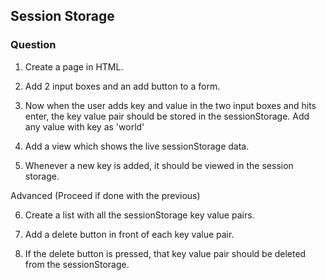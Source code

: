 ## Session Storage

### Question

1. Create a page in HTML.

2. Add 2 input boxes and an add button to a form.

3. Now when the user adds key and value in the two input boxes and hits enter, the key value pair should be stored in the sessionStorage. Add any value with key as 'world'
4. Add a view which shows the live sessionStorage data.

5. Whenever a new key is added, it should be viewed in the session storage.

Advanced (Proceed if done with the previous)

6. Create a list with all the sessionStorage key value pairs.

7. Add a delete button in front of each key value pair.

8. If the delete button is pressed, that key value pair should be deleted from the sessionStorage.
